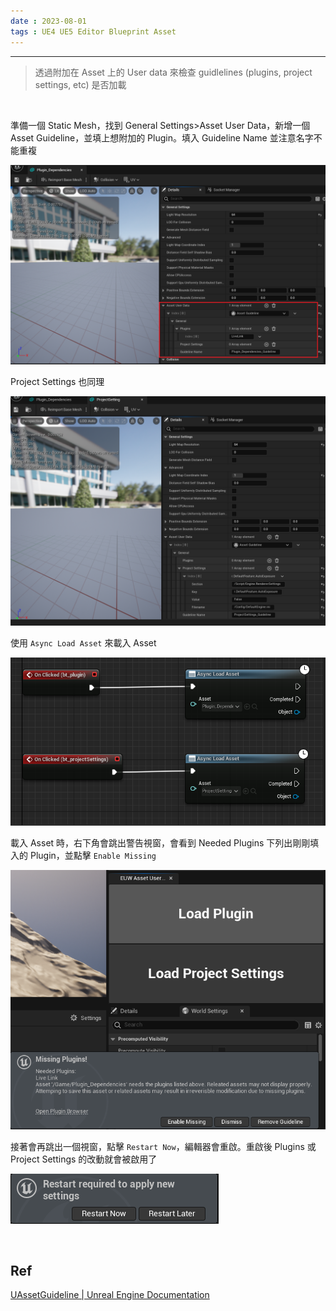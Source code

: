 ```yaml
---
date : 2023-08-01
tags : UE4 UE5 Editor Blueprint Asset
---
```

---
> 透過附加在 Asset 上的 User data 來檢查 guidlelines (plugins, project settings, etc) 是否加載

<br>

準備一個 Static Mesh，找到 General Settings>Asset User Data，新增一個 Asset Guideline，並填上想附加的 Plugin。填入 Guideline Name 並注意名字不能重複

![2023-08-01 222206](https://raw.githubusercontent.com/agin0634/DuriShen_DevNote/main/Archives/Images/2023-08-01%20222206.png)

Project Settings 也同理

![2023-08-01 222331](https://raw.githubusercontent.com/agin0634/DuriShen_DevNote/main/Archives/Images/2023-08-01%20222331.png)

使用 `Async Load Asset` 來載入 Asset

![2023-08-01 222345](https://raw.githubusercontent.com/agin0634/DuriShen_DevNote/main/Archives/Images/2023-08-01%20222345.png)

載入 Asset 時，右下角會跳出警告視窗，會看到 Needed Plugins 下列出剛剛填入的 Plugin，並點擊 `Enable Missing`

![2023-08-01 222357](https://raw.githubusercontent.com/agin0634/DuriShen_DevNote/main/Archives/Images/2023-08-01%20222357.png)

接著會再跳出一個視窗，點擊 `Restart Now`，編輯器會重啟。重啟後 Plugins 或 Project Settings 的改動就會被啟用了

![2023-08-01 222408](https://raw.githubusercontent.com/agin0634/DuriShen_DevNote/main/Archives/Images/2023-08-01%20222408.png)

<br>

## Ref
[UAssetGuideline | Unreal Engine Documentation](https://docs.unrealengine.com/4.26/en-US/API/Editor/UnrealEd/Editor/UAssetGuideline/)